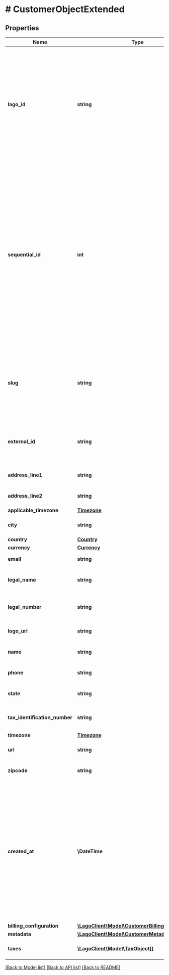 # # CustomerObjectExtended

## Properties

Name | Type | Description | Notes
------------ | ------------- | ------------- | -------------
**lago_id** | **string** | Unique identifier assigned to the customer within the Lago application. This ID is exclusively created by Lago and serves as a unique identifier for the customer&#39;s record within the Lago system |
**sequential_id** | **int** | The unique identifier assigned to the customer within the organization&#39;s scope. This identifier is used to track and reference the customer&#39;s order of creation within the organization&#39;s system. It ensures that each customer has a distinct &#x60;sequential_id&#x60;&#x60; associated with them, allowing for easy identification and sorting based on the order of creation |
**slug** | **string** | A concise and unique identifier for the customer, formed by combining the Organization&#39;s &#x60;name&#x60;, &#x60;id&#x60;, and customer&#39;s &#x60;sequential_id&#x60; |
**external_id** | **string** | The customer external unique identifier (provided by your own application) |
**address_line1** | **string** | The first line of the billing address | [optional]
**address_line2** | **string** | The second line of the billing address | [optional]
**applicable_timezone** | [**Timezone**](Timezone.md) |  |
**city** | **string** | The city of the customer&#39;s billing address | [optional]
**country** | [**Country**](Country.md) |  | [optional]
**currency** | [**Currency**](Currency.md) |  | [optional]
**email** | **string** | The email of the customer | [optional]
**legal_name** | **string** | The legal company name of the customer | [optional]
**legal_number** | **string** | The legal company number of the customer | [optional]
**logo_url** | **string** | The logo URL of the customer | [optional]
**name** | **string** | The full name of the customer | [optional]
**phone** | **string** | The phone number of the customer | [optional]
**state** | **string** | The state of the customer&#39;s billing address | [optional]
**tax_identification_number** | **string** | The tax identification number of the customer | [optional]
**timezone** | [**Timezone**](Timezone.md) |  | [optional]
**url** | **string** | The custom website URL of the customer | [optional]
**zipcode** | **string** | The zipcode of the customer&#39;s billing address | [optional]
**created_at** | **\DateTime** | The date of the customer creation, represented in ISO 8601 datetime format and expressed in Coordinated Universal Time (UTC). The creation_date provides a standardized and internationally recognized timestamp for when the customer object was created |
**billing_configuration** | [**\LagoClient\Model\CustomerBillingConfiguration**](CustomerBillingConfiguration.md) |  | [optional]
**metadata** | [**\LagoClient\Model\CustomerMetadata[]**](CustomerMetadata.md) |  | [optional]
**taxes** | [**\LagoClient\Model\TaxObject[]**](TaxObject.md) | List of customer taxes | [optional]

[[Back to Model list]](../../README.md#models) [[Back to API list]](../../README.md#endpoints) [[Back to README]](../../README.md)

